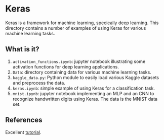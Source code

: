 # Keras
Keras is a framework for machine learning, specically deep learning.
This directory contains a number of examples of using Keras for various
machine learning tasks.

## What is it?
1. `activation_functions.ipynb`: jupyter notebook illustrating some
    activation functions for deep learning applications.
1. `Data`: directory containing data for various machine learning tasks.
1. `kaggle_data.py`: Python module to easily load various Kaggle datasets
    and preprocess the data.
1. `keras.ipynb`: simple example of using Keras for a classification task.
1. `mnist.ipynb`: jupyter notebook implementing an MLP and an CNN to
    recognize handwritten digits using Keras.  The data is the MNIST
    data set.

## References
Excellent [tutorial](https://github.com/leriomaggio/deep-learning-keras-tensorflow).
